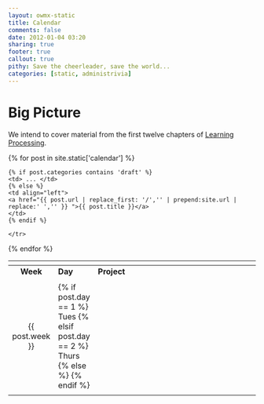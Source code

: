 ```yaml
---
layout: owmx-static
title: Calendar
comments: false
date: 2012-01-04 03:20
sharing: true
footer: true
callout: true
pithy: Save the cheerleader, save the world...
categories: [static, administrivia]
---
```


# Big Picture

We intend to cover material from the first twelve chapters of [Learning Processing](http://www.learningprocessing.com/buy-the-book/).

<table>
<thead>
<tr>
<th align="center"></th>
<th align="left"> </th>
<th align="left" width="70%"> </th>
</tr>
</thead>
<tr>
<td align="center"> <strong>Week</strong> </td>
<td align="left"> <strong>Day</strong> </td>
<td align="left"> <strong>Project</strong> </td>
</tr>
<tr>
<td align="center">  </td>
<td align="left">  </td>
<td align="left">  </td>
</tr>
{% for post in site.static['calendar'] %}
	<tr>
	<td align="center"> {{ post.week }} </td>
	<td align="left"> 
	{% if post.day == 1 %}
	Tues
	{% elsif post.day == 2 %}
	Thurs
	{% else %}
	<!-- No day... -->
	{% endif %}
	</td>
	
	{% if post.categories contains 'draft' %}
	<td> ... </td>
	{% else %}
	<td align="left"> 
	<a href="{{ post.url | replace_first: '/','' | prepend:site.url | replace:' ','' }} ">{{ post.title }}</a>
	</td>
	{% endif %}
	
	</tr>
{% endfor %}
<tr>
<td align="center"></td>
<td align="left"> </td>
<td align="left"> </td>
</tr>
</table>
